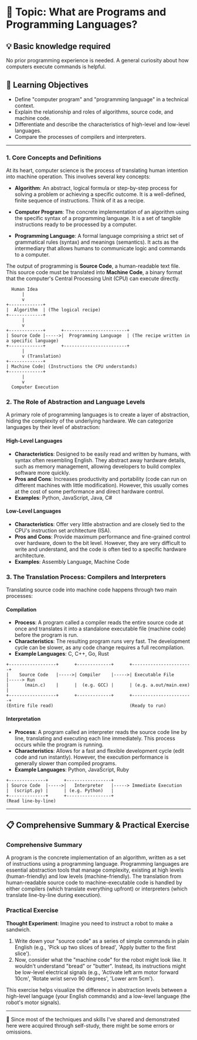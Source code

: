 # 📖 Topic: What are Programs and Programming Languages?

## 💡 Basic knowledge required

No prior programming experience is needed. A general curiosity about how computers execute commands is helpful.

## 🎯 Learning Objectives

- Define "computer program" and "programming language" in a technical context.
- Explain the relationship and roles of algorithms, source code, and machine code.
- Differentiate and describe the characteristics of high-level and low-level languages.
- Compare the processes of compilers and interpreters.

---

### 1. Core Concepts and Definitions

At its heart, computer science is the process of translating human intention into machine operation. This involves several key concepts:

- **Algorithm**: An abstract, logical formula or step-by-step process for solving a problem or achieving a specific outcome. It is a well-defined, finite sequence of instructions. Think of it as a recipe.

- **Computer Program**: The concrete implementation of an algorithm using the specific syntax of a programming language. It is a set of tangible instructions ready to be processed by a computer.

- **Programming Language**: A formal language comprising a strict set of grammatical rules (syntax) and meanings (semantics). It acts as the intermediary that allows humans to communicate logic and commands to a computer.

The output of programming is **Source Code**, a human-readable text file. This source code must be translated into **Machine Code**, a binary format that the computer's Central Processing Unit (CPU) can execute directly.

```
  Human Idea
      |
      v
+-------------+
|  Algorithm  | (The logical recipe)
+-------------+
      |
      v
+-------------+      +------------------------+
| Source Code |----->|  Programming Language  | (The recipe written in a specific language)
+-------------+      +------------------------+
      |
      v (Translation)
+-------------+
| Machine Code| (Instructions the CPU understands)
+-------------+
      |
      v
  Computer Execution
```

### 2. The Role of Abstraction and Language Levels

A primary role of programming languages is to create a layer of abstraction, hiding the complexity of the underlying hardware. We can categorize languages by their level of abstraction:

#### High-Level Languages

- **Characteristics**: Designed to be easily read and written by humans, with syntax often resembling English. They abstract away hardware details, such as memory management, allowing developers to build complex software more quickly.
- **Pros and Cons**: Increases productivity and portability (code can run on different machines with little modification). However, this usually comes at the cost of some performance and direct hardware control.
- **Examples**: Python, JavaScript, Java, C#

#### Low-Level Languages

- **Characteristics**: Offer very little abstraction and are closely tied to the CPU's instruction set architecture (ISA).
- **Pros and Cons**: Provide maximum performance and fine-grained control over hardware, down to the bit level. However, they are very difficult to write and understand, and the code is often tied to a specific hardware architecture.
- **Examples**: Assembly Language, Machine Code

### 3. The Translation Process: Compilers and Interpreters

Translating source code into machine code happens through two main processes:

#### Compilation

- **Process**: A program called a compiler reads the entire source code at once and translates it into a standalone executable file (machine code) before the program is run.
- **Characteristics**: The resulting program runs very fast. The development cycle can be slower, as any code change requires a full recompilation.
- **Example Languages**: C, C++, Go, Rust

```
+------------------+      +-------------+      +-----------------------+
|    Source Code   |----->| Compiler    |----->| Executable File       |-----> Run
|      (main.c)    |      |  (e.g. GCC) |      | (e.g. a.out/main.exe) |
+------------------+      +-------------+      +-----------------------+
(Entire file read)                             (Ready to run)
```

#### Interpretation

- **Process**: A program called an interpreter reads the source code line by line, translating and executing each line immediately. This process occurs while the program is running.
- **Characteristics**: Allows for a fast and flexible development cycle (edit code and run instantly). However, the execution performance is generally slower than compiled programs.
- **Example Languages**: Python, JavaScript, Ruby

```
+--------------+      +-----------------+
| Source Code  |----->|   Interpreter   |-----> Immediate Execution
|  (script.py) |      | (e.g. Python)   |
+--------------+      +-----------------+
(Read line-by-line)
```

---

## 📋 Comprehensive Summary & Practical Exercise

### Comprehensive Summary

A program is the concrete implementation of an algorithm, written as a set of instructions using a programming language. Programming languages are essential abstraction tools that manage complexity, existing at high levels (human-friendly) and low levels (machine-friendly). The translation from human-readable source code to machine-executable code is handled by either compilers (which translate everything upfront) or interpreters (which translate line-by-line during execution).

### Practical Exercise

**Thought Experiment**: Imagine you need to instruct a robot to make a sandwich.

1.  Write down your "source code" as a series of simple commands in plain English (e.g., 'Pick up two slices of bread', 'Apply butter to the first slice').
2.  Now, consider what the "machine code" for the robot might look like. It wouldn't understand "bread" or "butter". Instead, its instructions might be low-level electrical signals (e.g., 'Activate left arm motor forward 10cm', 'Rotate wrist servo 90 degrees', 'Lower arm 5cm').

This exercise helps visualize the difference in abstraction levels between a high-level language (your English commands) and a low-level language (the robot's motor signals).

---

📍 Since most of the techniques and skills I've shared and demonstrated here were acquired through self-study, there might be some errors or omissions.
